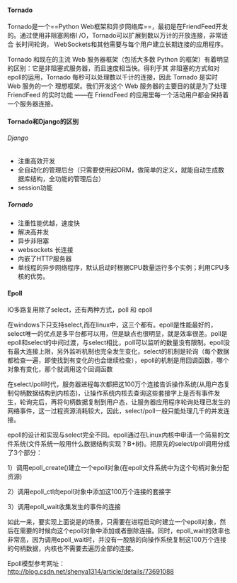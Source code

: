 #### Tornado ####

Tornado是一个==Python Web框架和异步网络库==，最初是在FriendFeed开发的。通过使用非阻塞网络I /O，Tornado可以扩展到数以万计的开放连接，非常适合 长时间轮询， WebSockets和其他需要与每个用户建立长期连接的应用程序。

Tornado 和现在的主流 Web 服务器框架（包括大多数 Python 的框架）有着明显的区别：它是非阻塞式服务器，而且速度相当快。得利于其 非阻塞的方式和对 epoll的运用，Tornado 每秒可以处理数以千计的连接，因此 Tornado 是实时 Web 服务的一个 理想框架。我们开发这个 Web 服务器的主要目的就是为了处理 FriendFeed 的实时功能 ——在 FriendFeed 的应用里每一个活动用户都会保持着一个服务器连接。



#### Tornado和Django的区别 ####
###### Django ######
- 注重高效开发
- 全自动化的管理后台（只需要使用起ORM，做简单的定义，就能自动生成数据库结构，全功能的管理后台）
- session功能


##### Tornado #####
- 注重性能优越，速度快
- 解决高并发
- 异步非阻塞
- websockets 长连接
- 内嵌了HTTP服务器
- 单线程的异步网络程序，默认启动时根据CPU数量运行多个实例；利用CPU多核的优势。



#### Epoll ####
 
 IO多路复用除了select，还有两种方式，poll 和 epoll

在windows下只支持select,而在linux中，这三个都有。epoll是性能最好的，select唯一的优点是多平台都可以用，但是缺点也很明显，就是效率很差。poll是epoll和select的中间过渡，与select相比，poll可以监听的数量没有限制。epoll没有最大连接上限，另外监听机制也完全发生变化，select的机制是轮询（每个数据都检查一遍，即使找到有变化的也会继续检查），epoll的机制是用回调函数，哪个对象有变化，那个就调用这个回调函数

在select/poll时代，服务器进程每次都把这100万个连接告诉操作系统(从用户态复制句柄数据结构到内核态)，让操作系统内核去查询这些套接字上是否有事件发生，轮询完后，再将句柄数据复制到用户态，让服务器应用程序轮询处理已发生的网络事件，这一过程资源消耗较大，因此，select/poll一般只能处理几千的并发连接。

epoll的设计和实现与select完全不同。epoll通过在Linux内核中申请一个简易的文件系统(文件系统一般用什么数据结构实现？B+树)。把原先的select/poll调用分成了3个部分：

1）调用epoll_create()建立一个epoll对象(在epoll文件系统中为这个句柄对象分配资源)

2）调用epoll_ctl向epoll对象中添加这100万个连接的套接字

3）调用epoll_wait收集发生的事件的连接

如此一来，要实现上面说是的场景，只需要在进程启动时建立一个epoll对象，然后在需要的时候向这个epoll对象中添加或者删除连接。同时，epoll_wait的效率也非常高，因为调用epoll_wait时，并没有一股脑的向操作系统复制这100万个连接的句柄数据，内核也不需要去遍历全部的连接。

Epoll模型参考网址：http://blog.csdn.net/shenya1314/article/details/73691088